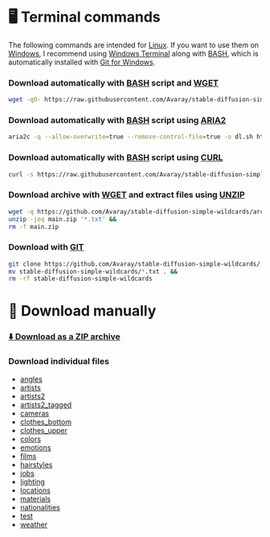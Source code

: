 # 🖥️ Terminal commands

The following commands are intended for [Linux](https://en.wikipedia.org/wiki/Linux). If you want to use them on [Windows](https://en.wikipedia.org/wiki/Microsoft_Windows), I recommend using [Windows Terminal](https://github.com/microsoft/terminal) along with [BASH](https://www.gnu.org/software/bash/), which is automatically installed with [Git for Windows](https://git-scm.com/downloads).

### Download automatically with [BASH](https://www.gnu.org/software/bash/) script and [WGET](https://www.gnu.org/software/wget/)

```bash
wget -qO- https://raw.githubusercontent.com/Avaray/stable-diffusion-simple-wildcards/main/scripts/download.sh | bash -s -- wget
```

### Download automatically with [BASH](https://www.gnu.org/software/bash/) script using [ARIA2](https://github.com/aria2/aria2)

```bash
aria2c -q --allow-overwrite=true --remove-control-file=true -o dl.sh https://raw.githubusercontent.com/Avaray/stable-diffusion-simple-wildcards/main/scripts/download.sh && chmod +x dl.sh && ./dl.sh aria2c
```

### Download automatically with [BASH](https://www.gnu.org/software/bash/) script using [CURL](https://curl.se/)

```bash
curl -s https://raw.githubusercontent.com/Avaray/stable-diffusion-simple-wildcards/main/scripts/download.sh | bash -s -- curl
```

### Download archive with [WGET](https://www.gnu.org/software/wget/) and extract files using [UNZIP](https://linux.die.net/man/1/unzip)

```bash
wget -q https://github.com/Avaray/stable-diffusion-simple-wildcards/archive/refs/heads/main.zip -O main.zip &&
unzip -joq main.zip '*.txt' &&
rm -f main.zip
```

### Download with [GIT](https://git-scm.com/)

```bash
git clone https://github.com/Avaray/stable-diffusion-simple-wildcards/ &&
mv stable-diffusion-simple-wildcards/*.txt . &&
rm -rf stable-diffusion-simple-wildcards
```

# 🧩 Download manually

### [⬇️ Download as a ZIP archive](<(https://github.com/Avaray/stable-diffusion-simple-wildcards/archive/refs/heads/main.zip)>)

### Download individual files

- [angles](https://raw.githubusercontent.com/Avaray/stable-diffusion-simple-wildcards/main/wildcards/angles.txt)
- [artists](https://raw.githubusercontent.com/Avaray/stable-diffusion-simple-wildcards/main/wildcards/artists.txt)
- [artists2](https://raw.githubusercontent.com/Avaray/stable-diffusion-simple-wildcards/main/wildcards/artists2.txt)
- [artists2_tagged](https://raw.githubusercontent.com/Avaray/stable-diffusion-simple-wildcards/main/wildcards/artists2_tagged.txt)
- [cameras](https://raw.githubusercontent.com/Avaray/stable-diffusion-simple-wildcards/main/wildcards/cameras.txt)
- [clothes_bottom](https://raw.githubusercontent.com/Avaray/stable-diffusion-simple-wildcards/main/wildcards/clothes_bottom.txt)
- [clothes_upper](https://raw.githubusercontent.com/Avaray/stable-diffusion-simple-wildcards/main/wildcards/clothes_upper.txt)
- [colors](https://raw.githubusercontent.com/Avaray/stable-diffusion-simple-wildcards/main/wildcards/colors.txt)
- [emotions](https://raw.githubusercontent.com/Avaray/stable-diffusion-simple-wildcards/main/wildcards/emotions.txt)
- [films](https://raw.githubusercontent.com/Avaray/stable-diffusion-simple-wildcards/main/wildcards/films.txt)
- [hairstyles](https://raw.githubusercontent.com/Avaray/stable-diffusion-simple-wildcards/main/wildcards/hairstyles.txt)
- [jobs](https://raw.githubusercontent.com/Avaray/stable-diffusion-simple-wildcards/main/wildcards/jobs.txt)
- [lighting](https://raw.githubusercontent.com/Avaray/stable-diffusion-simple-wildcards/main/wildcards/lighting.txt)
- [locations](https://raw.githubusercontent.com/Avaray/stable-diffusion-simple-wildcards/main/wildcards/locations.txt)
- [materials](https://raw.githubusercontent.com/Avaray/stable-diffusion-simple-wildcards/main/wildcards/materials.txt)
- [nationalities](https://raw.githubusercontent.com/Avaray/stable-diffusion-simple-wildcards/main/wildcards/nationalities.txt)
- [test](https://raw.githubusercontent.com/Avaray/stable-diffusion-simple-wildcards/main/wildcards/test.txt)
- [weather](https://raw.githubusercontent.com/Avaray/stable-diffusion-simple-wildcards/main/wildcards/weather.txt) 


